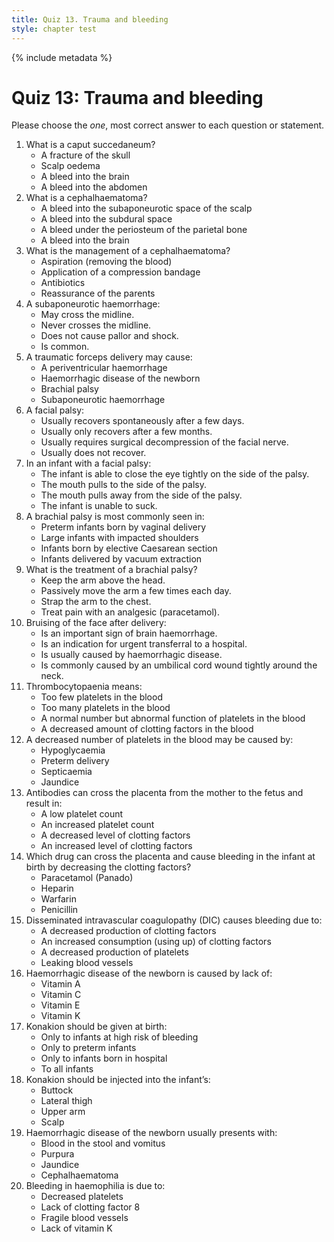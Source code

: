 ```yaml
---
title: Quiz 13. Trauma and bleeding
style: chapter test
---
```


{% include metadata %}

# Quiz 13: Trauma and bleeding

Please choose the *one*, most correct answer to each question or statement.

1.	What is a caput succedaneum?
	-	A fracture of the skull
	+	Scalp oedema
	-	A bleed into the brain
	-	A bleed into the abdomen
2.	What is a cephalhaematoma?
	-	A bleed into the subaponeurotic space of the scalp
	-	A bleed into the subdural space
	+	A bleed under the periosteum of the parietal bone
	-	A bleed into the brain
3.	What is the management of a cephalhaematoma?
	-	Aspiration (removing the blood)
	-	Application of a compression bandage
	-	Antibiotics
	+	Reassurance of the parents
4.	A subaponeurotic haemorrhage:
	+	May cross the midline.
	-	Never crosses the midline.
	-	Does not cause pallor and shock.
	-	Is common.
5.	A traumatic forceps delivery may cause:
	-	A periventricular haemorrhage
	-	Haemorrhagic disease of the newborn
	-	Brachial palsy
	+	Subaponeurotic haemorrhage
6.	A facial palsy:
	+	Usually recovers spontaneously after a few days.
	-	Usually only recovers after a few months.
	-	Usually requires surgical decompression of the facial nerve.
	-	Usually does not recover.
7.	In an infant with a facial palsy:
	-	The infant is able to close the eye tightly on the side of the palsy.
	-	The mouth pulls to the side of the palsy.
	+	The mouth pulls away from the side of the palsy.
	-	The infant is unable to suck.
8.	A brachial palsy is most commonly seen in:
	-	Preterm infants born by vaginal delivery
	+	Large infants with impacted shoulders
	-	Infants born by elective Caesarean section
	-	Infants delivered by vacuum extraction
9.	What is the treatment of a brachial palsy?
	-	Keep the arm above the head.
	+	Passively move the arm a few times each day.
	-	Strap the arm to the chest.
	-	Treat pain with an analgesic (paracetamol).
10.	Bruising of the face after delivery:
	-	Is an important sign of brain haemorrhage.
	-	Is an indication for urgent transferral to a hospital.
	-	Is usually caused by haemorrhagic disease.
	+	Is commonly caused by an umbilical cord wound tightly around the neck.
11.	Thrombocytopaenia means:
	+	Too few platelets in the blood
	-	Too many platelets in the blood
	-	A normal number but abnormal function of platelets in the blood
	-	A decreased amount of clotting factors in the blood
12.	A decreased number of platelets in the blood may be caused by:
	-	Hypoglycaemia
	-	Preterm delivery
	+	Septicaemia
	-	Jaundice
13.	Antibodies can cross the placenta from the mother to the fetus and result in:
	+	A low platelet count
	-	An increased platelet count
	-	A decreased level of clotting factors
	-	An increased level of clotting factors
14.	Which drug can cross the placenta and cause bleeding in the infant at birth by decreasing the clotting factors?
	-	Paracetamol (Panado)
	-	Heparin
	+	Warfarin
	-	Penicillin
15.	Disseminated intravascular coagulo­pathy (DIC) causes bleeding due to:
	-	A decreased production of clotting factors
	+	An increased consumption (using up) of clotting factors
	-	A decreased production of platelets
	-	Leaking blood vessels
16.	Haemorrhagic disease of the newborn is caused by lack of:
	-	Vitamin A
	-	Vitamin C
	-	Vitamin E
	+	Vitamin K
17.	Konakion should be given at birth:
	-	Only to infants at high risk of bleeding
	-	Only to preterm infants
	-	Only to infants born in hospital
	+	To all infants
18.	Konakion should be injected into the infant’s:
	-	Buttock
	+	Lateral thigh
	-	Upper arm
	-	Scalp
19.	Haemorrhagic disease of the newborn usually presents with:
	+	Blood in the stool and vomitus
	-	Purpura
	-	Jaundice
	-	Cephalhaematoma
20.	Bleeding in haemophilia is due to:
	-	Decreased platelets
	+	Lack of clotting factor 8
	-	Fragile blood vessels
	-	Lack of vitamin K
